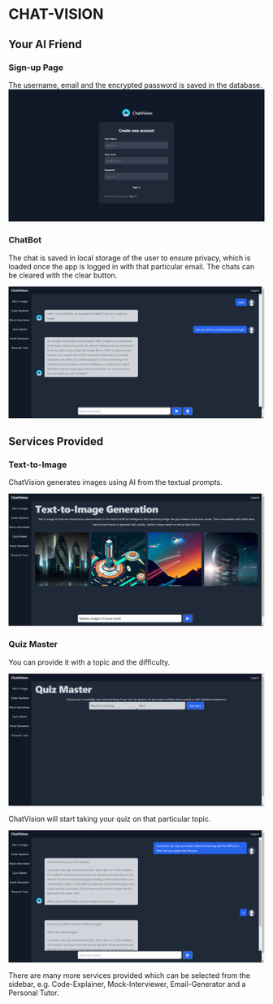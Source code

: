 # CHAT-VISION

## Your AI Friend

### Sign-up Page

The username, email and the encrypted password is saved in the database.
![signup page](/images/signin.png)

### ChatBot

The chat is saved in local storage of the user to ensure privacy, which is loaded once the app is logged in with that particular email. The chats can be cleared with the clear button.

![ChatBot](/images/chatbot.png)

## Services Provided

### Text-to-Image

ChatVision generates images using AI from the textual prompts.

![Text2Image](/images/T2I.png)

### Quiz Master

You can provide it with a topic and the difficulty.

![Quiz1](/images/quiz.png)

ChatVision will start taking your quiz on that particular topic.

![Quiz1](/images/quiz2.png)

There are many more services provided which can be selected from the sidebar, e.g. Code-Explainer, Mock-Interviewer, Email-Generator and a Personal Tutor.
